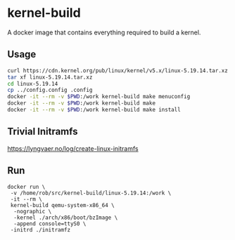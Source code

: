 # kernel-build

A docker image that contains everything required to build a kernel.

## Usage

```sh
curl https://cdn.kernel.org/pub/linux/kernel/v5.x/linux-5.19.14.tar.xz
tar xf linux-5.19.14.tar.xz
cd linux-5.19.14
cp ../config.config .config
docker -it --rm -v $PWD:/work kernel-build make menuconfig
docker -it --rm -v $PWD:/work kernel-build make 
docker -it --rm -v $PWD:/work kernel-build make install
```

## Trivial Initramfs

https://lyngvaer.no/log/create-linux-initramfs

## Run

```
docker run \
 -v /home/rob/src/kernel-build/linux-5.19.14:/work \
 -it --rm \
 kernel-build qemu-system-x86_64 \
  -nographic \
  -kernel ./arch/x86/boot/bzImage \
  -append console=ttyS0 \
 -initrd ./initramfz
```
